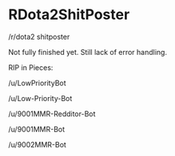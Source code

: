 # RDota2ShitPoster
/r/dota2 shitposter

Not fully finished yet. Still lack of error handling.


RIP in Pieces:

/u/LowPriorityBot

/u/Low-Priority-Bot

/u/9001MMR-Redditor-Bot

/u/9001MMR-Bot

/u/9002MMR-Bot
